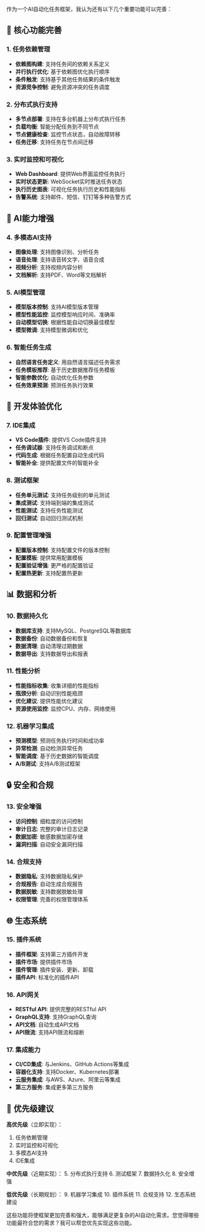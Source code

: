 作为一个AI自动化任务框架，我认为还有以下几个重要功能可以完善：

## 🚀 核心功能完善

### 1. **任务依赖管理**
- **依赖图构建**: 支持任务间的依赖关系定义
- **并行执行优化**: 基于依赖图优化执行顺序
- **条件触发**: 支持基于其他任务结果的条件触发
- **资源竞争控制**: 避免资源冲突的任务调度

### 2. **分布式执行支持**
- **多节点部署**: 支持在多台机器上分布式执行任务
- **负载均衡**: 智能分配任务到不同节点
- **节点健康检查**: 监控节点状态，自动故障转移
- **任务迁移**: 支持任务在节点间迁移

### 3. **实时监控和可视化**
- **Web Dashboard**: 提供Web界面监控任务执行
- **实时状态更新**: WebSocket实时推送任务状态
- **执行历史图表**: 可视化任务执行历史和性能指标
- **告警系统**: 支持邮件、短信、钉钉等多种告警方式

## 🤖 AI能力增强

### 4. **多模态AI支持**
- **图像处理**: 支持图像识别、分析任务
- **语音处理**: 支持语音转文字、语音合成
- **视频分析**: 支持视频内容分析
- **文档解析**: 支持PDF、Word等文档解析

### 5. **AI模型管理**
- **模型版本控制**: 支持AI模型版本管理
- **模型性能监控**: 监控模型响应时间、准确率
- **自动模型切换**: 根据性能自动切换最佳模型
- **模型微调**: 支持模型微调和优化

### 6. **智能任务生成**
- **自然语言任务定义**: 用自然语言描述任务需求
- **任务模板推荐**: 基于历史数据推荐任务模板
- **智能参数优化**: 自动优化任务参数
- **任务效果预测**: 预测任务执行效果

## 🔧 开发体验优化

### 7. **IDE集成**
- **VS Code插件**: 提供VS Code插件支持
- **任务调试器**: 支持任务调试和断点
- **代码生成**: 根据任务配置自动生成代码
- **智能补全**: 提供配置文件的智能补全

### 8. **测试框架**
- **任务单元测试**: 支持任务级别的单元测试
- **集成测试**: 支持端到端的集成测试
- **性能测试**: 支持任务性能测试
- **回归测试**: 自动回归测试机制

### 9. **配置管理增强**
- **配置版本控制**: 支持配置文件的版本控制
- **配置模板**: 提供常用配置模板
- **配置验证增强**: 更严格的配置验证
- **配置热更新**: 支持配置热更新

## 📊 数据和分析

### 10. **数据持久化**
- **数据库支持**: 支持MySQL、PostgreSQL等数据库
- **数据备份**: 自动数据备份和恢复
- **数据清理**: 自动清理过期数据
- **数据导出**: 支持数据导出和报表

### 11. **性能分析**
- **性能指标收集**: 收集详细的性能指标
- **瓶颈分析**: 自动识别性能瓶颈
- **优化建议**: 提供性能优化建议
- **资源使用监控**: 监控CPU、内存、网络使用

### 12. **机器学习集成**
- **预测模型**: 预测任务执行时间和成功率
- **异常检测**: 自动检测异常任务
- **智能调度**: 基于历史数据的智能调度
- **A/B测试**: 支持A/B测试框架

## 🔒 安全和合规

### 13. **安全增强**
- **访问控制**: 细粒度的访问控制
- **审计日志**: 完整的审计日志记录
- **数据加密**: 敏感数据加密存储
- **漏洞扫描**: 自动安全漏洞扫描

### 14. **合规支持**
- **数据隐私**: 支持数据隐私保护
- **合规报告**: 自动生成合规报告
- **数据脱敏**: 支持数据脱敏处理
- **权限管理**: 完善的权限管理体系

## 🌐 生态系统

### 15. **插件系统**
- **插件框架**: 支持第三方插件开发
- **插件市场**: 提供插件市场
- **插件管理**: 插件安装、更新、卸载
- **插件API**: 标准化的插件API

### 16. **API网关**
- **RESTful API**: 提供完整的RESTful API
- **GraphQL支持**: 支持GraphQL查询
- **API文档**: 自动生成API文档
- **API限流**: 支持API限流和熔断

### 17. **集成能力**
- **CI/CD集成**: 与Jenkins、GitHub Actions等集成
- **容器化支持**: 支持Docker、Kubernetes部署
- **云服务集成**: 与AWS、Azure、阿里云等集成
- **第三方服务**: 集成更多第三方服务

## 🎯 优先级建议

**高优先级**（立即实现）：
1. 任务依赖管理
2. 实时监控和可视化
3. 多模态AI支持
4. IDE集成

**中优先级**（近期实现）：
5. 分布式执行支持
6. 测试框架
7. 数据持久化
8. 安全增强

**低优先级**（长期规划）：
9. 机器学习集成
10. 插件系统
11. 合规支持
12. 生态系统建设

这些功能将使框架更加完善和强大，能够满足更复杂的AI自动化需求。您觉得哪些功能最符合您的需求？我可以帮您优先实现这些功能。